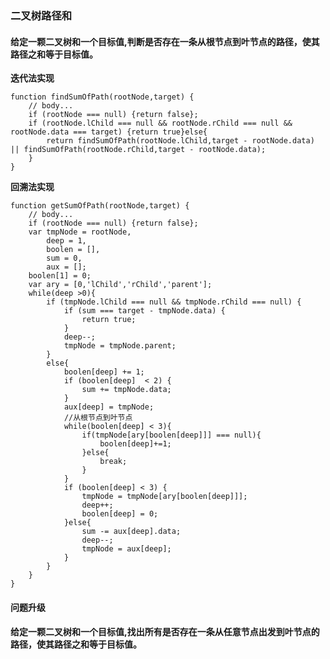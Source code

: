 ### **二叉树路径和**

#### **给定一颗二叉树和一个目标值,判断是否存在一条从根节点到叶节点的路径，使其路径之和等于目标值。**


**迭代法实现**

	function findSumOfPath(rootNode,target) {
		// body...
		if (rootNode === null) {return false};
		if (rootNode.lChild === null && rootNode.rChild === null && rootNode.data === target) {return true}else{
			return findSumOfPath(rootNode.lChild,target - rootNode.data) || findSumOfPath(rootNode.rChild,target - rootNode.data);
		}
	}


**回溯法实现**

	function getSumOfPath(rootNode,target) {
		// body...
		if (rootNode === null) {return false};
		var tmpNode = rootNode,
			deep = 1,
			boolen = [],
			sum = 0,
			aux = [];
		boolen[1] = 0;
		var ary = [0,'lChild','rChild','parent']; 
		while(deep >0){
			if (tmpNode.lChild === null && tmpNode.rChild === null) {
				if (sum === target - tmpNode.data) {
					return true;
				}
				deep--;
				tmpNode = tmpNode.parent;
			}
			else{
				boolen[deep] += 1;
				if (boolen[deep]  < 2) {
					sum += tmpNode.data;
				}
				aux[deep] = tmpNode;
				//从根节点到叶节点
				while(boolen[deep] < 3){
					if(tmpNode[ary[boolen[deep]]] === null){
						boolen[deep]+=1;
					}else{
						break;
					}
				}
				if (boolen[deep] < 3) {
					tmpNode = tmpNode[ary[boolen[deep]]];
					deep++;
					boolen[deep] = 0;
				}else{
					sum -= aux[deep].data;
					deep--;
					tmpNode = aux[deep];
				}
			}
		}
	}

#### **问题升级**
#### **给定一颗二叉树和一个目标值,找出所有是否存在一条从任意节点出发到叶节点的路径，使其路径之和等于目标值。**